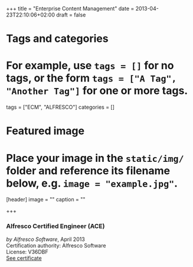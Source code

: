 +++
title = "Enterprise Content Management"
date = 2013-04-23T22:10:06+02:00
draft = false

# Tags and categories
# For example, use `tags = []` for no tags, or the form `tags = ["A Tag", "Another Tag"]` for one or more tags.
tags = ["ECM", "ALFRESCO"]
categories = []

# Featured image
# Place your image in the `static/img/` folder and reference its filename below, e.g. `image = "example.jpg"`.
[header]
image = ""
caption = ""

+++

### Alfresco Certified Engineer (ACE)  
*by Alfresco Software*, April 2013  
Certification authority: Alfresco Software  
License: V36DBF  
[See certificate](/certificates/alfresco-certificate.pdf)
